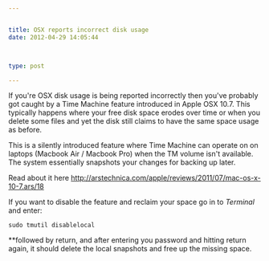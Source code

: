 ```yaml
---


title: OSX reports incorrect disk usage
date: 2012-04-29 14:05:44



type: post

---
```

If you're OSX disk usage is being reported incorrectly then you've
probably got caught by a Time Machine feature introduced in Apple OSX
10.7. This typically happens where your free disk space erodes over time
or when you delete some files and yet the disk still claims to have the
same space usage as before.

This is a silently introduced feature where Time Machine can operate on
on laptops (Macbook Air / Macbook Pro) when the TM volume isn't
available. The system essentially snapshots your changes for backing up
later.

Read about it
here <http://arstechnica.com/apple/reviews/2011/07/mac-os-x-10-7.ars/18>

If you want to disable the feature and reclaim your space go in to
*Terminal* and
enter:

    sudo tmutil disablelocal

**followed by return, and after entering you password and hitting return
again, it should delete the local snapshots and free up the missing
space.

 
